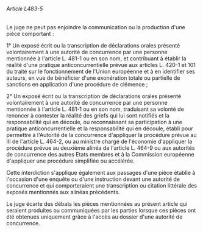 ###### Article L483-5

Le juge ne peut pas enjoindre la communication ou la production d'une pièce comportant :

1° Un exposé écrit ou la transcription de déclarations orales présenté volontairement à une autorité de concurrence par une personne mentionnée à l'article L. 481-1 ou en son nom, et contribuant à établir la réalité d'une pratique anticoncurrentielle prévue aux articles L. 420-1 et 101 du traité sur le fonctionnement de l'Union européenne et à en identifier ses auteurs, en vue de bénéficier d'une exonération totale ou partielle de sanctions en application d'une procédure de clémence ;

2° Un exposé écrit ou la transcription de déclarations orales présenté volontairement à une autorité de concurrence par une personne mentionnée à l'article L. 481-1 ou en son nom, traduisant sa volonté de renoncer à contester la réalité des griefs qui lui sont notifiés et la responsabilité qui en découle, ou reconnaissant sa participation à une pratique anticoncurrentielle et la responsabilité qui en découle, établi pour permettre à l'Autorité de la concurrence d'appliquer la procédure prévue au III de l'article L. 464-2, ou au ministre chargé de l'économie d'appliquer la procédure prévue au deuxième alinéa de l'article L. 464-9 ou aux autorités de concurrence des autres Etats membres et à la Commission européenne d'appliquer une procédure simplifiée ou accélérée.

Cette interdiction s'applique également aux passages d'une pièce établie à l'occasion d'une enquête ou d'une instruction devant une autorité de concurrence et qui comporteraient une transcription ou citation littérale des exposés mentionnés aux alinéas précédents.

Le juge écarte des débats les pièces mentionnées au présent article qui seraient produites ou communiquées par les parties lorsque ces pièces ont été obtenues uniquement grâce à l'accès au dossier d'une autorité de concurrence.

